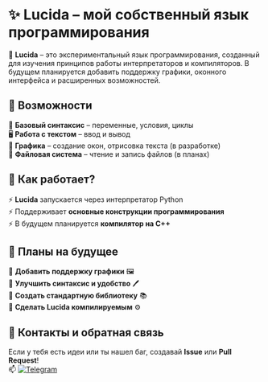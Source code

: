 # ✨ Lucida – мой собственный язык программирования  

🌟 **Lucida** – это экспериментальный язык программирования, созданный для изучения принципов работы интерпретаторов и компиляторов. В будущем планируется добавить поддержку графики, оконного интерфейса и расширенных возможностей.  

## 🚀 Возможности  
📝 **Базовый синтаксис** – переменные, условия, циклы  
🖥️ **Работа с текстом** – ввод и вывод  
🎨 **Графика** – создание окон, отрисовка текста (в разработке)  
📂 **Файловая система** – чтение и запись файлов (в планах)  

## 🔧 Как работает?  
⚡ **Lucida** запускается через интерпретатор Python  
⚡ Поддерживает **основные конструкции программирования**  
⚡ В будущем планируется **компилятор на C++**  

## 📌 Планы на будущее  
🔹 **Добавить поддержку графики** 🖼️  
🔹 **Улучшить синтаксис и удобство** 🖊️  
🔹 **Создать стандартную библиотеку** 📚  
🔹 **Сделать Lucida компилируемым** ⚙️  

## 📢 Контакты и обратная связь  
Если у тебя есть идеи или ты нашел баг, создавай **Issue** или **Pull Request**!  
📫 [![Telegram](https://img.shields.io/badge/Telegram-2CA5E0?style=flat&logo=telegram&logoColor=white)](https://t.me/Твой_ник)  
